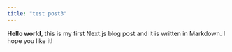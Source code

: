 ```yaml
---
title: "test post3"
---
```


**Hello world**, this is my first Next.js blog post and it is written in Markdown.
I hope you like it!
